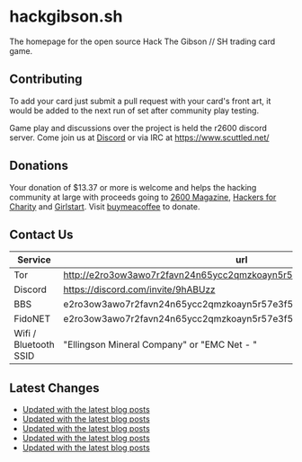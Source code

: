 # hackgibson.sh
The homepage for the open source Hack The Gibson // SH trading card game.


## Contributing

To add your card just submit a pull request with your card's front art, it would be added to the next run of set after community play testing.

Game play and discussions over the project is held the r2600 discord server. Come join us at [Discord](https://discord.com/invite/9hABUzz) or via IRC at https://www.scuttled.net/


## Donations

Your donation of $13.37 or more is welcome and helps the hacking community at large with proceeds going to [2600 Magazine](https://2600.com/), [Hackers for Charity](https://hackersforcharity.org) and [Girlstart](https://girlstart.org).  Visit [buymeacoffee](https://www.buymeacoffee.com/hackgibson.sh) to donate.


## Contact Us

Service | url
-|-
Tor | http://e2ro3ow3awo7r2favn24n65ycc2qmzkoayn5r57e3f56nvjwdcgg32ad.onion
Discord | https://discord.com/invite/9hABUzz
BBS | e2ro3ow3awo7r2favn24n65ycc2qmzkoayn5r57e3f56nvjwdcgg32ad.onion:23
FidoNET | e2ro3ow3awo7r2favn24n65ycc2qmzkoayn5r57e3f56nvjwdcgg32ad.onion:24554
Wifi / Bluetooth SSID | "Ellingson Mineral Company" or "EMC Net - <fidonet address>"

## Latest Changes
<!-- BLOG-POST-LIST:START -->
- [Updated with the latest blog posts](https://github.com/DFW2600/hackgibson.sh/commit/842d29cab3bf53e71efed1dd7a1a67b61eb4a863)
- [Updated with the latest blog posts](https://github.com/DFW2600/hackgibson.sh/commit/f51a4b795b41e6ec2271a6d6766eebe7f063e90a)
- [Updated with the latest blog posts](https://github.com/DFW2600/hackgibson.sh/commit/e60ba9f41a4337901e0bcac65ede6c51713aae7e)
- [Updated with the latest blog posts](https://github.com/DFW2600/hackgibson.sh/commit/ad9f33274d9d5d15de95d5662f832f089d181d47)
- [Updated with the latest blog posts](https://github.com/DFW2600/hackgibson.sh/commit/555fec458f1e607d916f5e4180a08778ed34806c)
<!-- BLOG-POST-LIST:END -->
